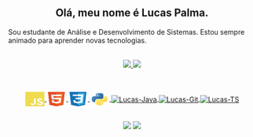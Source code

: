 ## <div align="center">Olá, meu nome é Lucas Palma.
Sou estudante de Análise e Desenvolvimento de Sistemas. Estou sempre animado para aprender novas tecnologias.
<br>
<br>
<div align="center">
  <a href="https://github.com/lucaspalmanew">
  <img height="180em" src="https://github-readme-stats.vercel.app/api?username=lucaspalmanew&show_icons=true&theme=gruvbox&include_all_commits=true&count_private=true"/>
  <img height="180em" src="https://github-readme-stats.vercel.app/api/top-langs/?username=lucaspalmanew&layout=compact&langs_count=7&theme=gruvbox"/>
</div>
  
  ##
<div style="display: inline_block" align="center"><br>
  <img align="center" alt="Lucas-JS" height="30" width="40" src="https://raw.githubusercontent.com/devicons/devicon/master/icons/javascript/javascript-plain.svg">
  <img align="center" alt="Lucas-HTML" height="30" width="40" src="https://raw.githubusercontent.com/devicons/devicon/master/icons/html5/html5-original.svg">
  <img align="center" alt="Lucas-CSS" height="30" width="40" src="https://raw.githubusercontent.com/devicons/devicon/master/icons/css3/css3-original.svg">
  <img align="center" alt="Lucas-Python" height="30" width="40" src="https://raw.githubusercontent.com/devicons/devicon/master/icons/python/python-original.svg">
  <img align="center" alt="Lucas-Java" height="30" width="40" src="https://cdn.jsdelivr.net/gh/devicons/devicon/icons/java/java-original-wordmark.svg">
  <img align="center" alt="Lucas-Git" height="30" width="40" src="https://cdn.jsdelivr.net/gh/devicons/devicon/icons/git/git-original.svg">
  <img align="center" alt="Lucas-TS" height="30" width="40" src="https://cdn.jsdelivr.net/gh/devicons/devicon/icons/typescript/typescript-plain.svg">
</div>
 
  ##

<div align="center">
  <a href = "mailto:lucaspalma44@gmail.com"><img src="https://img.shields.io/badge/Gmail-D14836?style=for-the-badge&logo=gmail&logoColor=white" target="_blank"></a>
  <a href="https://www.linkedin.com/in/lucas-palma-99681016b/" target="_blank"><img src="https://img.shields.io/badge/LinkedIn-0077B5?style=for-the-badge&logo=linkedin&logoColor=white" target="_blank"></a>

